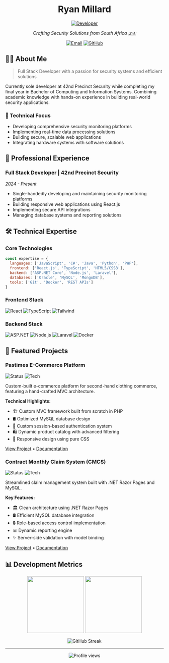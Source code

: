<h1 align="center">Ryan Millard</h1>

<p align="center">
  <a href="https://www.linkedin.com/in/ryan-millard"><img src="https://img.shields.io/badge/Full--Stack_Developer-0A66C2?style=for-the-badge&logo=dev.to&logoColor=white" alt="Developer"/></a>
</p>

<p align="center">
  <em>Crafting Security Solutions from South Africa 🇿🇦</em>
</p>

<p align="center">
  <a href="mailto:millardryandevon@gmail.com"><img src="https://img.shields.io/badge/Email-D14836?style=for-the-badge&logo=gmail&logoColor=white" alt="Email"/></a>
  <a href="https://github.com/Ryan-millard"><img src="https://img.shields.io/badge/GitHub-100000?style=for-the-badge&logo=github&logoColor=white" alt="GitHub"/></a>
</p>

## 👨‍💻 About Me

> Full Stack Developer with a passion for security systems and efficient solutions

Currently sole developer at 42nd Precinct Security while completing my final year in Bachelor of Computing and Information Systems. Combining academic knowledge with hands-on experience in building real-world security applications.

### 🎯 Technical Focus
- Developing comprehensive security monitoring platforms
- Implementing real-time data processing solutions
- Building secure, scalable web applications
- Integrating hardware systems with software solutions

## 💼 Professional Experience

### Full Stack Developer | 42nd Precinct Security
*2024 - Present*
- Single-handedly developing and maintaining security monitoring platforms
- Building responsive web applications using React.js
- Implementing secure API integrations
- Managing database systems and reporting solutions

## 🛠️ Technical Expertise

### Core Technologies
```javascript
const expertise = {
  languages: ['JavaScript', 'C#', 'Java', 'Python', 'PHP'],
  frontend: ['React.js', 'TypeScript', 'HTML5/CSS3'],
  backend: ['ASP.NET Core', 'Node.js', 'Laravel'],
  databases: ['Oracle', 'MySQL', 'MongoDB'],
  tools: ['Git', 'Docker', 'REST APIs']
}
```

### Frontend Stack
<p>
  <img src="https://img.shields.io/badge/React-20232A?style=for-the-badge&logo=react&logoColor=61DAFB" alt="React"/>
  <img src="https://img.shields.io/badge/TypeScript-3178C6?style=for-the-badge&logo=typescript&logoColor=white" alt="TypeScript"/>
  <img src="https://img.shields.io/badge/Tailwind-38B2AC?style=for-the-badge&logo=tailwind-css&logoColor=white" alt="Tailwind"/>
</p>

### Backend Stack
<p>
  <img src="https://img.shields.io/badge/ASP.NET-512BD4?style=for-the-badge&logo=.net&logoColor=white" alt="ASP.NET"/>
  <img src="https://img.shields.io/badge/Node.js-339933?style=for-the-badge&logo=node.js&logoColor=white" alt="Node.js"/>
  <img src="https://img.shields.io/badge/Laravel-FF2D20?style=for-the-badge&logo=laravel&logoColor=white" alt="Laravel"/>
  <img src="https://img.shields.io/badge/Docker-2496ED?style=for-the-badge&logo=docker&logoColor=white" alt="Docker"/>
</p>


## 🚀 Featured Projects

### Pastimes E-Commerce Platform
![Status](https://img.shields.io/badge/Status-Live-success?style=flat-square)
![Tech](https://img.shields.io/badge/Stack-PHP_MySQL-green?style=flat-square)

Custom-built e-commerce platform for second-hand clothing commerce, featuring a hand-crafted MVC architecture.

**Technical Highlights:**
- 🏗️ Custom MVC framework built from scratch in PHP
- 🛢️ Optimized MySQL database design
- 🔐 Custom session-based authentication system
- 🛍️ Dynamic product catalog with advanced filtering
- 📱 Responsive design using pure CSS

[View Project](https://github.com/Ryan-millard/Pastimes-WEDE6021-POE) • [Documentation](#)

### Contract Monthly Claim System (CMCS)
![Status](https://img.shields.io/badge/Status-Production-blue?style=flat-square)
![Tech](https://img.shields.io/badge/Stack-.NET_Razor-purple?style=flat-square)

Streamlined claim management system built with .NET Razor Pages and MySQL.

**Key Features:**
- 🏛️ Clean architecture using .NET Razor Pages
- 🛢️ Efficient MySQL database integration
- 🔒 Role-based access control implementation
- 📊 Dynamic reporting engine
- ✨ Server-side validation with model binding

[View Project](https://github.com/Ryan-Millard/Contract-Monthly-Claim-System---PROG6212-POE) • [Documentation](#)


## 📊 Development Metrics

<div align="center">
  <img height="180em" src="https://github-readme-stats.vercel.app/api?username=ryan-millard&show_icons=true&theme=github_dark&hide_border=true&count_private=true" />
  <img height="180em" src="https://github-readme-stats.vercel.app/api/top-langs/?username=ryan-millard&layout=compact&theme=github_dark&hide_border=true&langs_count=8" />
</div>

<p align="center">
  <img src="https://github-readme-streak-stats.herokuapp.com/?user=Ryan-Millard&theme=github-dark&hide_border=true" alt="GitHub Streak"/>
</p>

---

<p align="center">
  <img src="https://komarev.com/ghpvc/?username=ryan-millard&label=Profile%20views&color=0e75b6&style=flat" alt="Profile views" />
</p>
